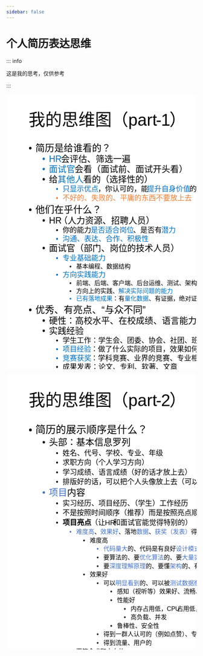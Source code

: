 ```yaml
---
sidebar: false
---
```


# 个人简历表达思维

::: info

这是我的思考，仅供参考

:::

<svg xmlns="http://www.w3.org/2000/svg" xmlns:xlink="http://www.w3.org/1999/xlink" width="720" height="1040" overflow="hidden"><g><rect x="0" y="0" width="720" height="1040" fill="#FFFFFF"/><text font-family="DengXian Light,DengXian Light_MSFontService,sans-serif" font-weight="300" font-size="44" transform="translate(59.1001 84)">我</text><text font-family="DengXian Light,DengXian Light_MSFontService,sans-serif" font-weight="300" font-size="44" transform="translate(103.1 84)">的思维图（</text><text font-family="Calibri Light,Calibri Light_MSFontService,sans-serif" font-weight="300" font-size="44" transform="translate(323.1 84)">part</text><text font-family="Calibri Light,Calibri Light_MSFontService,sans-serif" font-weight="300" font-size="44" transform="translate(396.267 84)">-</text><text font-family="Calibri Light,Calibri Light_MSFontService,sans-serif" font-weight="300" font-size="44" transform="translate(409.767 84)">1</text><text font-family="DengXian Light,DengXian Light_MSFontService,sans-serif" font-weight="300" font-size="44" transform="translate(432.1 84)">）</text><text font-family="Arial,Arial_MSFontService,sans-serif" font-weight="400" font-size="25" transform="translate(59.1001 152)">•</text><text font-family="DengXian,DengXian_MSFontService,sans-serif" font-weight="400" font-size="25" transform="translate(77.1001 152)">简历是给谁看的？</text><text fill="#0070C0" font-family="Arial,Arial_MSFontService,sans-serif" font-weight="400" font-size="23" transform="translate(95.1001 180)">•</text><text fill="#0070C0" font-family="Calibri,Calibri_MSFontService,sans-serif" font-weight="400" font-size="23" transform="translate(113.1 180)">HR</text><text font-family="DengXian,DengXian_MSFontService,sans-serif" font-weight="400" font-size="23" transform="translate(144.767 180)">会评估、筛选一遍</text><text fill="#0070C0" font-family="Arial,Arial_MSFontService,sans-serif" font-weight="400" font-size="23" transform="translate(95.1001 207)">•</text><text fill="#0070C0" font-family="DengXian,DengXian_MSFontService,sans-serif" font-weight="400" font-size="23" transform="translate(113.1 207)">面试官</text><text font-family="DengXian,DengXian_MSFontService,sans-serif" font-weight="400" font-size="23" transform="translate(181.1 207)">会看（面试前、面试开头看）</text><text font-family="Arial,Arial_MSFontService,sans-serif" font-weight="400" font-size="23" transform="translate(95.1001 234)">•</text><text font-family="DengXian,DengXian_MSFontService,sans-serif" font-weight="400" font-size="23" transform="translate(113.1 234)">给</text><text fill="#0070C0" font-family="DengXian,DengXian_MSFontService,sans-serif" font-weight="400" font-size="23" transform="translate(135.767 234)">其他人</text><text font-family="DengXian,DengXian_MSFontService,sans-serif" font-weight="400" font-size="23" transform="translate(203.767 234)">看的（选择性的）</text><text fill="#0070C0" font-family="Arial,Arial_MSFontService,sans-serif" font-weight="400" font-size="19" transform="translate(131.1 258)">•</text><text fill="#0070C0" font-family="DengXian,DengXian_MSFontService,sans-serif" font-weight="400" font-size="19" transform="translate(149.1 258)">只</text><text fill="#0070C0" font-family="DengXian,DengXian_MSFontService,sans-serif" font-weight="400" font-size="19" transform="translate(167.767 258)">显示优点</text><text font-family="DengXian,DengXian_MSFontService,sans-serif" font-weight="400" font-size="19" transform="translate(242.433 258)">，你认可的，能</text><text fill="#0070C0" font-family="DengXian,DengXian_MSFontService,sans-serif" font-weight="400" font-size="19" transform="translate(373.1 258)">提升自身价值</text><text font-family="DengXian,DengXian_MSFontService,sans-serif" font-weight="400" font-size="19" transform="translate(485.1 258)">的</text><text fill="#ED7D31" font-family="Arial,Arial_MSFontService,sans-serif" font-weight="400" font-size="19" transform="translate(131.1 282)">•</text><text fill="#ED7D31" font-family="DengXian,DengXian_MSFontService,sans-serif" font-weight="400" font-size="19" transform="translate(149.1 282)">不好的、失败的、平庸的东西不要放上去</text><text font-family="Arial,Arial_MSFontService,sans-serif" font-weight="400" font-size="25" transform="translate(59.1001 315)">•</text><text font-family="DengXian,DengXian_MSFontService,sans-serif" font-weight="400" font-size="25" transform="translate(77.1001 315)">他们在乎什么？</text><text font-family="Arial,Arial_MSFontService,sans-serif" font-weight="400" font-size="23" transform="translate(95.1001 343)">•</text><text font-family="Calibri,Calibri_MSFontService,sans-serif" font-weight="400" font-size="23" transform="translate(113.1 343)">HR</text><text font-family="DengXian,DengXian_MSFontService,sans-serif" font-weight="400" font-size="23" transform="translate(139.6 343)">（人力资源、招聘人员）</text><text font-family="Arial,Arial_MSFontService,sans-serif" font-weight="400" font-size="19" transform="translate(131.1 367)">•</text><text font-family="DengXian,DengXian_MSFontService,sans-serif" font-weight="400" font-size="19" transform="translate(149.1 367)">你</text><text font-family="DengXian,DengXian_MSFontService,sans-serif" font-weight="400" font-size="19" transform="translate(167.767 367)">的能力</text><text fill="#0070C0" font-family="DengXian,DengXian_MSFontService,sans-serif" font-weight="400" font-size="19" transform="translate(223.767 367)">是否适合岗位</text><text font-family="DengXian,DengXian_MSFontService,sans-serif" font-weight="400" font-size="19" transform="translate(335.767 367)">、是否有</text><text fill="#0070C0" font-family="DengXian,DengXian_MSFontService,sans-serif" font-weight="400" font-size="19" transform="translate(410.433 367)">潜力</text><text fill="#0070C0" font-family="Arial,Arial_MSFontService,sans-serif" font-weight="400" font-size="19" transform="translate(131.1 390)">•</text><text fill="#0070C0" font-family="DengXian,DengXian_MSFontService,sans-serif" font-weight="400" font-size="19" transform="translate(149.1 390)">沟通、表达、合作、积极性</text><text font-family="Arial,Arial_MSFontService,sans-serif" font-weight="400" font-size="23" transform="translate(95.1001 416)">•</text><text font-family="DengXian,DengXian_MSFontService,sans-serif" font-weight="400" font-size="23" transform="translate(113.1 416)">面试官（部门、岗位的技术人员）</text><text fill="#0070C0" font-family="Arial,Arial_MSFontService,sans-serif" font-weight="400" font-size="19" transform="translate(131.1 441)">•</text><text fill="#0070C0" font-family="DengXian,DengXian_MSFontService,sans-serif" font-weight="400" font-size="19" transform="translate(149.1 441)">专业基础能力</text><text font-family="Arial,Arial_MSFontService,sans-serif" font-weight="400" font-size="16" transform="translate(167.1 462)">•</text><text font-family="DengXian,DengXian_MSFontService,sans-serif" font-weight="400" font-size="16" transform="translate(185.1 462)">基本编程、数据结构</text><text fill="#0070C0" font-family="Arial,Arial_MSFontService,sans-serif" font-weight="400" font-size="19" transform="translate(131.1 485)">•</text><text fill="#0070C0" font-family="DengXian,DengXian_MSFontService,sans-serif" font-weight="400" font-size="19" transform="translate(149.1 485)">方向实践能力</text><text font-family="Arial,Arial_MSFontService,sans-serif" font-weight="400" font-size="16" transform="translate(167.1 506)">•</text><text font-family="DengXian,DengXian_MSFontService,sans-serif" font-weight="400" font-size="16" transform="translate(185.1 506)">前端、后端、客户端、后台运维、测试、架构</text><text font-family="Arial,Arial_MSFontService,sans-serif" font-weight="400" font-size="16" transform="translate(167.1 527)">•</text><text font-family="DengXian,DengXian_MSFontService,sans-serif" font-weight="400" font-size="16" transform="translate(185.1 527)">方向上的实践、</text><text fill="#0070C0" font-family="DengXian,DengXian_MSFontService,sans-serif" font-weight="400" font-size="16" transform="translate(297.1 527)">解决实际问题的</text><text fill="#0070C0" font-family="DengXian,DengXian_MSFontService,sans-serif" font-weight="400" font-size="16" transform="translate(409.1 527)">能力</text><text fill="#0070C0" font-family="Arial,Arial_MSFontService,sans-serif" font-weight="400" font-size="16" transform="translate(167.1 547)">•</text><text fill="#0070C0" font-family="DengXian,DengXian_MSFontService,sans-serif" font-weight="400" font-size="16" transform="translate(185.1 547)">已</text><text fill="#0070C0" font-family="DengXian,DengXian_MSFontService,sans-serif" font-weight="400" font-size="16" transform="translate(201.1 547)">有落地成果</text><text font-family="DengXian,DengXian_MSFontService,sans-serif" font-weight="400" font-size="16" transform="translate(281.1 547)">：有</text><text fill="#0070C0" font-family="DengXian,DengXian_MSFontService,sans-serif" font-weight="400" font-size="16" transform="translate(313.1 547)">量化数据</text><text font-family="DengXian,DengXian_MSFontService,sans-serif" font-weight="400" font-size="16" transform="translate(377.1 547)">、有证据，绝对证明你的能力</text><text font-family="Arial,Arial_MSFontService,sans-serif" font-weight="400" font-size="25" transform="translate(59.1001 580)">•</text><text font-family="DengXian,DengXian_MSFontService,sans-serif" font-weight="400" font-size="25" transform="translate(77.1001 580)">优秀、有亮点、“与众不同”</text><text font-family="Arial,Arial_MSFontService,sans-serif" font-weight="400" font-size="23" transform="translate(95.1001 608)">•</text><text font-family="DengXian,DengXian_MSFontService,sans-serif" font-weight="400" font-size="23" transform="translate(113.1 608)">硬性：高校水平、在校成绩、语言能力、证书</text><text font-family="Arial,Arial_MSFontService,sans-serif" font-weight="400" font-size="23" transform="translate(95.1001 635)">•</text><text font-family="DengXian,DengXian_MSFontService,sans-serif" font-weight="400" font-size="23" transform="translate(113.1 635)">实践经验</text><text font-family="Arial,Arial_MSFontService,sans-serif" font-weight="400" font-size="19" transform="translate(131.1 659)">•</text><text font-family="DengXian,DengXian_MSFontService,sans-serif" font-weight="400" font-size="19" transform="translate(149.1 659)">学生</text><text font-family="DengXian,DengXian_MSFontService,sans-serif" font-weight="400" font-size="19" transform="translate(186.433 659)">工作：学生会、团委、协会、社团、班委等</text><text fill="#0070C0" font-family="Arial,Arial_MSFontService,sans-serif" font-weight="400" font-size="19" transform="translate(131.1 682)">•</text><text fill="#0070C0" font-family="DengXian,DengXian_MSFontService,sans-serif" font-weight="400" font-size="19" transform="translate(149.1 682)">项目</text><text fill="#0070C0" font-family="DengXian,DengXian_MSFontService,sans-serif" font-weight="400" font-size="19" transform="translate(186.433 682)">经验</text><text font-family="DengXian,DengXian_MSFontService,sans-serif" font-weight="400" font-size="19" transform="translate(223.767 682)">：做了什么实际的项目，效果如何（看得到）</text><text fill="#0070C0" font-family="Arial,Arial_MSFontService,sans-serif" font-weight="400" font-size="19" transform="translate(131.1 706)">•</text><text fill="#0070C0" font-family="DengXian,DengXian_MSFontService,sans-serif" font-weight="400" font-size="19" transform="translate(149.1 706)">竞赛获奖</text><text font-family="DengXian,DengXian_MSFontService,sans-serif" font-weight="400" font-size="19" transform="translate(223.767 706)">：学科竞赛、业界的竞赛、专业相关</text><text font-family="Arial,Arial_MSFontService,sans-serif" font-weight="400" font-size="19" transform="translate(131.1 729)">•</text><text font-family="DengXian,DengXian_MSFontService,sans-serif" font-weight="400" font-size="19" transform="translate(149.1 729)">成果发表：论文、专利、软著、文章</text><text font-family="Arial,Arial_MSFontService,sans-serif" font-weight="400" font-size="19" transform="translate(131.1 752)">•</text><text font-family="DengXian,DengXian_MSFontService,sans-serif" font-weight="400" font-size="19" transform="translate(149.1 752)">其他荣誉：学校给的、学院给的、行业给的</text><text font-family="Arial,Arial_MSFontService,sans-serif" font-weight="400" font-size="25" transform="translate(59.1001 785)">•</text><text font-family="DengXian,DengXian_MSFontService,sans-serif" font-weight="400" font-size="25" transform="translate(77.1001 785)">简历的展示顺序是什么？</text><text fill="#0070C0" font-family="Arial,Arial_MSFontService,sans-serif" font-weight="400" font-size="23" transform="translate(95.1001 813)">•</text><text fill="#0070C0" font-family="DengXian,DengXian_MSFontService,sans-serif" font-weight="400" font-size="23" transform="translate(113.1 813)">金字塔原则</text><text font-family="DengXian,DengXian_MSFontService,sans-serif" font-weight="400" font-size="23" transform="translate(226.433 813)">（分点、逻辑顺序、层次顺序）</text><text font-family="Arial,Arial_MSFontService,sans-serif" font-weight="400" font-size="23" transform="translate(95.1001 840)">•</text><text font-family="DengXian,DengXian_MSFontService,sans-serif" font-weight="400" font-size="23" transform="translate(113.1 840)">具体</text><text font-family="DengXian,DengXian_MSFontService,sans-serif" font-weight="400" font-size="23" transform="translate(158.433 840)">来说：看</text><text font-family="Calibri,Calibri_MSFontService,sans-serif" font-weight="400" font-size="23" transform="translate(254.267 840)">part</text><text font-family="Calibri,Calibri_MSFontService,sans-serif" font-weight="400" font-size="23" transform="translate(292.433 840)">-</text><text font-family="Calibri,Calibri_MSFontService,sans-serif" font-weight="400" font-size="23" transform="translate(299.433 840)">2</text><text font-family="Arial,Arial_MSFontService,sans-serif" font-weight="400" font-size="25" transform="translate(59.1001 875)">•</text><text font-family="DengXian,DengXian_MSFontService,sans-serif" font-weight="400" font-size="25" transform="translate(77.1001 875)">样式：不要太多空白，珍惜一页纸空间</text><text font-family="Arial,Arial_MSFontService,sans-serif" font-weight="400" font-size="23" transform="translate(95.1001 902)">•</text><text font-family="DengXian,DengXian_MSFontService,sans-serif" font-weight="400" font-size="23" transform="translate(113.1 902)">简要（不要说“大白话”，提关键点），格式整齐</text><text font-family="Arial,Arial_MSFontService,sans-serif" font-weight="400" font-size="23" transform="translate(95.1001 929)">•</text><text font-family="DengXian,DengXian_MSFontService,sans-serif" font-weight="400" font-size="23" transform="translate(113.1 929)">用</text><text font-family="DengXian,DengXian_MSFontService,sans-serif" font-weight="400" font-size="23" transform="translate(135.767 929)">词统一，中英文排版清晰、样式统一（字体颜色大小）</text></g></svg>


<svg xmlns="http://www.w3.org/2000/svg" xmlns:xlink="http://www.w3.org/1999/xlink" width="720" height="1040" overflow="hidden"><g><rect x="0" y="0" width="720" height="1040" fill="#FFFFFF"/><text font-family="DengXian Light,DengXian Light_MSFontService,sans-serif" font-weight="300" font-size="44" transform="translate(59.1001 84)">我的思维图（</text><text font-family="Calibri Light,Calibri Light_MSFontService,sans-serif" font-weight="300" font-size="44" transform="translate(323.1 84)">part</text><text font-family="Calibri Light,Calibri Light_MSFontService,sans-serif" font-weight="300" font-size="44" transform="translate(396.267 84)">-</text><text font-family="Calibri Light,Calibri Light_MSFontService,sans-serif" font-weight="300" font-size="44" transform="translate(409.767 84)">2</text><text font-family="DengXian Light,DengXian Light_MSFontService,sans-serif" font-weight="300" font-size="44" transform="translate(432.1 84)">）</text><text font-family="Arial,Arial_MSFontService,sans-serif" font-weight="400" font-size="27" transform="translate(59.1001 156)">•</text><text font-family="DengXian,DengXian_MSFontService,sans-serif" font-weight="400" font-size="27" transform="translate(77.1001 156)">简历的展示顺序是什么？</text><text font-family="Arial,Arial_MSFontService,sans-serif" font-weight="400" font-size="24" transform="translate(95.1001 188)">•</text><text font-family="DengXian,DengXian_MSFontService,sans-serif" font-weight="400" font-size="24" transform="translate(113.1 188)">头部</text><text font-family="DengXian,DengXian_MSFontService,sans-serif" font-weight="400" font-size="24" transform="translate(161.1 188)">：基本信息罗列</text><text font-family="Arial,Arial_MSFontService,sans-serif" font-weight="400" font-size="19" transform="translate(131.1 215)">•</text><text font-family="DengXian,DengXian_MSFontService,sans-serif" font-weight="400" font-size="19" transform="translate(149.1 215)">姓名、代号、学校、专业、年级</text><text font-family="Arial,Arial_MSFontService,sans-serif" font-weight="400" font-size="19" transform="translate(131.1 240)">•</text><text font-family="DengXian,DengXian_MSFontService,sans-serif" font-weight="400" font-size="19" transform="translate(149.1 240)">求职方向（个人学习方向）</text><text font-family="Arial,Arial_MSFontService,sans-serif" font-weight="400" font-size="19" transform="translate(131.1 266)">•</text><text font-family="DengXian,DengXian_MSFontService,sans-serif" font-weight="400" font-size="19" transform="translate(149.1 266)">学习成绩、语言成绩（好的话才放上去）</text><text font-family="Arial,Arial_MSFontService,sans-serif" font-weight="400" font-size="19" transform="translate(131.1 291)">•</text><text font-family="DengXian,DengXian_MSFontService,sans-serif" font-weight="400" font-size="19" transform="translate(149.1 291)">排版好的话，可以把个人头像放上去（可以提升印象）</text><text fill="#4472C4" font-family="Arial,Arial_MSFontService,sans-serif" font-weight="400" font-size="24" transform="translate(95.1001 321)">•</text><text fill="#4472C4" font-family="DengXian,DengXian_MSFontService,sans-serif" font-weight="400" font-size="24" transform="translate(113.1 321)">项目</text><text font-family="DengXian,DengXian_MSFontService,sans-serif" font-weight="400" font-size="24" transform="translate(161.1 321)">内容</text><text font-family="Arial,Arial_MSFontService,sans-serif" font-weight="400" font-size="19" transform="translate(131.1 348)">•</text><text font-family="DengXian,DengXian_MSFontService,sans-serif" font-weight="400" font-size="19" transform="translate(149.1 348)">实习经历、项目经历、（学生）工作经历</text><text font-family="Arial,Arial_MSFontService,sans-serif" font-weight="400" font-size="19" transform="translate(131.1 373)">•</text><text font-family="DengXian,DengXian_MSFontService,sans-serif" font-weight="400" font-size="19" transform="translate(149.1 373)">不是</text><text font-family="DengXian,DengXian_MSFontService,sans-serif" font-weight="400" font-size="19" transform="translate(186.433 373)">按照时间顺序（推荐）而是按照亮点顺序</text><text font-family="Arial,Arial_MSFontService,sans-serif" font-weight="400" font-size="19" transform="translate(131.1 399)">•</text><text font-family="DengXian,DengXian_MSFontService,sans-serif" font-weight="700" font-size="19" transform="translate(149.1 399)">项目亮点</text><text font-family="DengXian,DengXian_MSFontService,sans-serif" font-weight="400" font-size="19" transform="translate(223.767 399)">（让</text><text font-family="Calibri,Calibri_MSFontService,sans-serif" font-weight="400" font-size="19" transform="translate(261.1 399)">HR</text><text font-family="DengXian,DengXian_MSFontService,sans-serif" font-weight="400" font-size="19" transform="translate(282.933 399)">和面试官能觉得特别的）</text><text fill="#4472C4" font-family="Arial,Arial_MSFontService,sans-serif" font-weight="400" font-size="16" transform="translate(167.1 422)">•</text><text fill="#4472C4" font-family="DengXian,DengXian_MSFontService,sans-serif" font-weight="400" font-size="16" transform="translate(185.1 422)">难度</text><text fill="#4472C4" font-family="DengXian,DengXian_MSFontService,sans-serif" font-weight="400" font-size="16" transform="translate(217.1 422)">高</text><text font-family="DengXian,DengXian_MSFontService,sans-serif" font-weight="400" font-size="16" transform="translate(233.1 422)">、</text><text fill="#4472C4" font-family="DengXian,DengXian_MSFontService,sans-serif" font-weight="400" font-size="16" transform="translate(249.1 422)">效果好</text><text font-family="DengXian,DengXian_MSFontService,sans-serif" font-weight="400" font-size="16" transform="translate(297.1 422)">、落地</text><text fill="#4472C4" font-family="DengXian,DengXian_MSFontService,sans-serif" font-weight="400" font-size="16" transform="translate(345.1 422)">数据</text><text font-family="DengXian,DengXian_MSFontService,sans-serif" font-weight="400" font-size="16" transform="translate(377.1 422)">、</text><text fill="#4472C4" font-family="DengXian,DengXian_MSFontService,sans-serif" font-weight="400" font-size="16" transform="translate(393.1 422)">获奖（发表）</text><text font-family="DengXian,DengXian_MSFontService,sans-serif" font-weight="400" font-size="16" transform="translate(489.1 422)">得到认可的</text><text font-family="Arial,Arial_MSFontService,sans-serif" font-weight="400" font-size="16" transform="translate(203.1 445)">•</text><text font-family="DengXian,DengXian_MSFontService,sans-serif" font-weight="400" font-size="16" transform="translate(221.1 445)">难度</text><text font-family="DengXian,DengXian_MSFontService,sans-serif" font-weight="400" font-size="16" transform="translate(253.1 445)">高</text><text fill="#4472C4" font-family="Arial,Arial_MSFontService,sans-serif" font-weight="400" font-size="16" transform="translate(239.1 467)">•</text><text fill="#4472C4" font-family="DengXian,DengXian_MSFontService,sans-serif" font-weight="400" font-size="16" transform="translate(257.1 467)">代码量大</text><text font-family="DengXian,DengXian_MSFontService,sans-serif" font-weight="400" font-size="16" transform="translate(321.1 467)">的、代码是有良好</text><text fill="#4472C4" font-family="DengXian,DengXian_MSFontService,sans-serif" font-weight="400" font-size="16" transform="translate(449.1 467)">设计模式</text><text font-family="DengXian,DengXian_MSFontService,sans-serif" font-weight="400" font-size="16" transform="translate(513.1 467)">的</text><text font-family="Arial,Arial_MSFontService,sans-serif" font-weight="400" font-size="16" transform="translate(239.1 490)">•</text><text font-family="DengXian,DengXian_MSFontService,sans-serif" font-weight="400" font-size="16" transform="translate(257.1 490)">要算法的、要</text><text fill="#4472C4" font-family="DengXian,DengXian_MSFontService,sans-serif" font-weight="400" font-size="16" transform="translate(353.1 490)">优化算法</text><text font-family="DengXian,DengXian_MSFontService,sans-serif" font-weight="400" font-size="16" transform="translate(417.1 490)">的、要</text><text fill="#4472C4" font-family="DengXian,DengXian_MSFontService,sans-serif" font-weight="400" font-size="16" transform="translate(465.1 490)">大量实验</text><text font-family="DengXian,DengXian_MSFontService,sans-serif" font-weight="400" font-size="16" transform="translate(529.1 490)">的</text><text font-family="Arial,Arial_MSFontService,sans-serif" font-weight="400" font-size="16" transform="translate(239.1 513)">•</text><text font-family="DengXian,DengXian_MSFontService,sans-serif" font-weight="400" font-size="16" transform="translate(257.1 513)">要</text><text fill="#4472C4" font-family="DengXian,DengXian_MSFontService,sans-serif" font-weight="400" font-size="16" transform="translate(273.1 513)">深度理解原理</text><text font-family="DengXian,DengXian_MSFontService,sans-serif" font-weight="400" font-size="16" transform="translate(369.1 513)">的、要懂</text><text fill="#4472C4" font-family="DengXian,DengXian_MSFontService,sans-serif" font-weight="400" font-size="16" transform="translate(433.1 513)">架构</text><text font-family="DengXian,DengXian_MSFontService,sans-serif" font-weight="400" font-size="16" transform="translate(465.1 513)">的、有</text><text fill="#4472C4" font-family="DengXian,DengXian_MSFontService,sans-serif" font-weight="400" font-size="16" transform="translate(513.1 513)">创意</text><text font-family="DengXian,DengXian_MSFontService,sans-serif" font-weight="400" font-size="16" transform="translate(545.1 513)">的</text><text font-family="Arial,Arial_MSFontService,sans-serif" font-weight="400" font-size="16" transform="translate(203.1 535)">•</text><text font-family="DengXian,DengXian_MSFontService,sans-serif" font-weight="400" font-size="16" transform="translate(221.1 535)">效果</text><text font-family="DengXian,DengXian_MSFontService,sans-serif" font-weight="400" font-size="16" transform="translate(253.1 535)">好</text><text font-family="Arial,Arial_MSFontService,sans-serif" font-weight="400" font-size="16" transform="translate(239.1 558)">•</text><text font-family="DengXian,DengXian_MSFontService,sans-serif" font-weight="400" font-size="16" transform="translate(257.1 558)">可以</text><text fill="#4472C4" font-family="DengXian,DengXian_MSFontService,sans-serif" font-weight="400" font-size="16" transform="translate(289.1 558)">明显看到</text><text font-family="DengXian,DengXian_MSFontService,sans-serif" font-weight="400" font-size="16" transform="translate(353.1 558)">的、可以被</text><text fill="#4472C4" font-family="DengXian,DengXian_MSFontService,sans-serif" font-weight="400" font-size="16" transform="translate(433.1 558)">测试数据衡量</text><text font-family="DengXian,DengXian_MSFontService,sans-serif" font-weight="400" font-size="16" transform="translate(529.1 558)">的</text><text font-family="Arial,Arial_MSFontService,sans-serif" font-weight="400" font-size="16" transform="translate(275.1 580)">•</text><text font-family="DengXian,DengXian_MSFontService,sans-serif" font-weight="400" font-size="16" transform="translate(293.1 580)">感知（视听等）效果好、流畅、高级感</text><text font-family="Arial,Arial_MSFontService,sans-serif" font-weight="400" font-size="16" transform="translate(275.1 603)">•</text><text font-family="DengXian,DengXian_MSFontService,sans-serif" font-weight="400" font-size="16" transform="translate(293.1 603)">性能</text><text font-family="DengXian,DengXian_MSFontService,sans-serif" font-weight="400" font-size="16" transform="translate(325.1 603)">好</text><text font-family="Arial,Arial_MSFontService,sans-serif" font-weight="400" font-size="16" transform="translate(311.1 626)">•</text><text font-family="DengXian,DengXian_MSFontService,sans-serif" font-weight="400" font-size="16" transform="translate(329.1 626)">内存占用低，</text><text font-family="Calibri,Calibri_MSFontService,sans-serif" font-weight="400" font-size="16" transform="translate(425.1 626)">CPU</text><text font-family="DengXian,DengXian_MSFontService,sans-serif" font-weight="400" font-size="16" transform="translate(452.267 626)">占用低，省电</text><text font-family="Arial,Arial_MSFontService,sans-serif" font-weight="400" font-size="16" transform="translate(311.1 648)">•</text><text font-family="DengXian,DengXian_MSFontService,sans-serif" font-weight="400" font-size="16" transform="translate(329.1 648)">高负载、并发</text><text font-family="Arial,Arial_MSFontService,sans-serif" font-weight="400" font-size="16" transform="translate(275.1 671)">•</text><text font-family="DengXian,DengXian_MSFontService,sans-serif" font-weight="400" font-size="16" transform="translate(293.1 671)">鲁棒性、安全性</text><text font-family="Arial,Arial_MSFontService,sans-serif" font-weight="400" font-size="16" transform="translate(239.1 693)">•</text><text font-family="DengXian,DengXian_MSFontService,sans-serif" font-weight="400" font-size="16" transform="translate(257.1 693)">得到一群人认可的（例如点赞）、专家认可</text><text font-family="Arial,Arial_MSFontService,sans-serif" font-weight="400" font-size="16" transform="translate(239.1 716)">•</text><text font-family="DengXian,DengXian_MSFontService,sans-serif" font-weight="400" font-size="16" transform="translate(257.1 716)">得到流量、用户的</text><text font-family="Arial,Arial_MSFontService,sans-serif" font-weight="400" font-size="16" transform="translate(167.1 739)">•</text><text font-family="DengXian,DengXian_MSFontService,sans-serif" font-weight="400" font-size="16" transform="translate(185.1 739)">要符合求职方向的</text><text fill="#ED7D31" font-family="Arial,Arial_MSFontService,sans-serif" font-weight="400" font-size="19" transform="translate(131.1 763)">•</text><text fill="#ED7D31" font-family="DengXian,DengXian_MSFontService,sans-serif" font-weight="400" font-size="19" transform="translate(149.1 763)">重点提及技术（简要原理和思路的关键词）</text><text fill="#ED7D31" font-family="Arial,Arial_MSFontService,sans-serif" font-weight="400" font-size="19" transform="translate(131.1 789)">•</text><text fill="#ED7D31" font-family="DengXian,DengXian_MSFontService,sans-serif" font-weight="400" font-size="19" transform="translate(149.1 789)">重点提及</text><text fill="#ED7D31" font-family="DengXian,DengXian_MSFontService,sans-serif" font-weight="400" font-size="19" transform="translate(223.767 789)">难度、效果、最终成果</text><text font-family="Arial,Arial_MSFontService,sans-serif" font-weight="400" font-size="19" transform="translate(131.1 814)">•</text><text font-family="DengXian,DengXian_MSFontService,sans-serif" font-weight="400" font-size="19" transform="translate(149.1 814)">不能只说你在什么位置（称号），最重要是做了什么，效果怎</text><text font-family="DengXian,DengXian_MSFontService,sans-serif" font-weight="400" font-size="19" transform="translate(149.1 835)">样，以突出能力强，突出岗位符合</text><text font-family="Arial,Arial_MSFontService,sans-serif" font-weight="400" font-size="24" transform="translate(95.1001 864)">•</text><text font-family="DengXian,DengXian_MSFontService,sans-serif" font-weight="400" font-size="24" transform="translate(113.1 864)">尾部</text><text font-family="Arial,Arial_MSFontService,sans-serif" font-weight="400" font-size="19" transform="translate(131.1 891)">•</text><text font-family="DengXian,DengXian_MSFontService,sans-serif" font-weight="400" font-size="19" transform="translate(149.1 891)">罗列能力点（可以）：编程语言、办公（工具）、多媒体</text><text font-family="Arial,Arial_MSFontService,sans-serif" font-weight="400" font-size="19" transform="translate(131.1 917)">•</text><text font-family="DengXian,DengXian_MSFontService,sans-serif" font-weight="400" font-size="19" transform="translate(149.1 917)">一两句</text><text font-family="DengXian,DengXian_MSFontService,sans-serif" font-weight="400" font-size="19" transform="translate(205.1 917)">话体现：合作能力强、有积极性、有热情、有期待</text></g></svg>